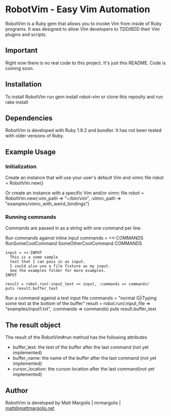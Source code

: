 # RobotVim - Easy Vim Automation
RobotVim is a Ruby gem that allows you to invoke Vim from inside of Ruby
programs.  It was designed to allow Vim developers to TDD/BDD their Vim plugins
and scripts.

## Important
Right now there is no real code to this project.  It's just this README.  Code is coming soon.

## Installation
To install RobotVim run
    gem install robot-vim
or clone this reposity and run
    rake install

## Dependencies
RobotVim is developed with Ruby 1.9.2 and bundler.  It has not been tested with older versions of Ruby.

## Example Usage

### Initialization
Create an instance that will use your user's default Vim and vimrc file
    robot = RobotVim.new()

Or create an instance with a specific Vim and/or vimrc file
    robot = RobotVim.new(:vim_path => "~/bin/vim",
                         :vimrc_path => "examples/vimrc_with_weird_bindings")

### Running commands
Commands are passed in as a string with one command per line.

Run commands against inline input
    commands = <<-COMMANDS
      RunSomeCoolCommand
      SomeOtherCoolCommand
    COMMANDS

    input = <<-INPUT
      This is a some sample
      text that I can pass in as input.
      I could also use a file fixture as my input.
      See the examples folder for more examples.
    INPUT

    result = robot.run(:input_text => input, :commands => commands)
    puts result.buffer_text

Run a command against a test input file
    commands = "normal G|iTyping some text at the bottom of the buffer"
    result = robot.run(:input_file => "examples/input1.txt", :commands => commands)
    puts result.buffer_text

## The result object
The result of the RobotVim#run method has the following attributes

-  buffer\_text:  the text of the buffer after the last command (not yet implemented)
-  buffer\_name:  the name of the buffer after the last command (not yet implemented)
-  cursor\_location:  the curson location after the last command(not yet implemented)

## Author
RobotVim is developed by Matt Margolis | mrmargolis | matt@mattmargolis.net
